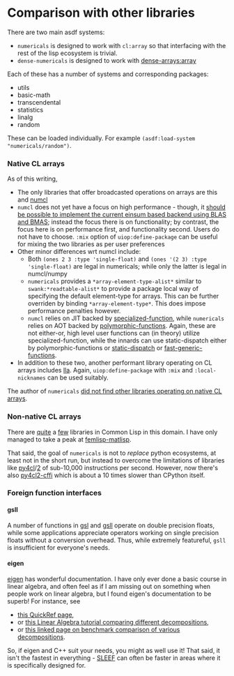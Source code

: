 # Comparison with other libraries

There are two main asdf systems:

- `numericals` is designed to work with `cl:array` so that interfacing with the rest of the lisp ecosystem is trivial.
- `dense-numericals` is designed to work with [dense-arrays:array](https://github.com/digikar99/dense-arrays)

Each of these has a number of systems and corresponding packages:

- utils
- basic-math
- transcendental
- statistics
- linalg
- random

These can be loaded individually. For example `(asdf:load-system "numericals/random")`.

### Native CL arrays

As of this writing,

- The only libraries that offer broadcasted operations on arrays are this and [numcl](https://github.com/numcl/numcl)
- `numcl` does not yet have a focus on high performance - though, it [should be possible to implement the current einsum based backend using BLAS and BMAS](https://github.com/numcl/numcl/issues/57); instead the focus there is on functionality; by contrast, the focus here is on performance first, and functionality second. Users do not have to choose. `:mix` option of `uiop:define-package` can be useful for mixing the two libraries as per user preferences
- Other minor differences wrt numcl include:
    - Both `(ones 2 3 :type 'single-float)` and `(ones '(2 3) :type 'single-float)` are legal in numericals; while only the latter is legal in numcl/numpy
    - `numericals` provides a `*array-element-type-alist*` similar to `swank:*readtable-alist*` to provide a package local way of specifying the default element-type for arrays. This can be further overriden by binding `*array-element-type*`. This does impose performance penalties however.
    - `numcl` relies on JIT backed by [specialized-function](https://github.com/numcl/specialized-function), while `numericals` relies on AOT backed by [polymorphic-functions](https://github.com/digikar99/peltadot/). Again, these are not either-or, high level user functions can (in theory) utilize specialized-function, while the innards can use static-dispatch either by polymorphic-functions or [static-dispatch](https://github.com/alex-gutev/static-dispatch) or [fast-generic-functions](https://github.com/marcoheisig/fast-generic-functions/).
- In addition to these two, another performant library operating on CL arrays includes [lla](https://github.com/tpapp/lla). Again, `uiop:define-package` with `:mix` and `:local-nicknames` can be used suitably.

The author of `numericals` [did not find other libraries operating on native CL arrays](https://gist.github.com/digikar99/16066dbf24b8789c969ea58837e0fbef).

### Non-native CL arrays

There are [quite](https://github.com/CodyReichert/awesome-cl#machine-learning) a [few](https://github.com/CodyReichert/awesome-cl#numerical-and-scientific) libraries in Common Lisp in this domain. I have only managed to take a peak at [femlisp-matlisp](https://gist.github.com/digikar99/16066dbf24b8789c969ea58837e0fbef#femlisp-matlisp).

That said, the goal of `numericals` is not to *replace* python ecosystems, at least not in the short run, but instead to overcome the limitations of libraries like [py4cl](https://github.com/bendudson/py4cl)/[2](https://github.com/digikar99/py4cl2) of sub-10,000 instructions per second. However, now there's also [py4cl2-cffi](https://github.com/digikar99/py4cl2-cffi) which is about a 10 times slower than CPython itself.

### Foreign function interfaces

#### gsll

A number of functions in [gsl](https://www.gnu.org/software/gsl/) and [gsll](https://gsll.common-lisp.dev/) operate on double precision floats, while some applications appreciate operators working on single precision floats without a conversion overhead. Thus, while extremely featureful, `gsll` is insufficient for everyone's needs.

#### eigen

[eigen](https://eigen.tuxfamily.org/index.php) has wonderful documentation. I have only ever done a basic course in linear algebra, and often feel as if I am missing out on something when people work on linear algebra, but I found eigen's documentation to be superb! For instance, see

- [this QuickRef page](https://eigen.tuxfamily.org/dox/group__QuickRefPage.html),
- or [this Linear Algebra tutorial comparing different decompositions](https://eigen.tuxfamily.org/dox/group__TutorialLinearAlgebra.html),
- or [this linked page on benchmark comparison of various decompositions](https://eigen.tuxfamily.org/dox/group__DenseDecompositionBenchmark.html).

So, if eigen and C++ suit your needs, you might as well use it! That said, it isn't the fastest in everything - [SLEEF](https://sleef.org/) can often be faster in areas where it is specifically designed for.
